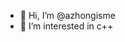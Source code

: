- 👋 Hi, I’m @azhongisme
- 👀 I’m interested in c++
  

<!---
azhongisme/azhongisme is a ✨ special ✨ repository because its `README.md` (this file) appears on your GitHub profile.
You can click the Preview link to take a look at your changes.
--->
